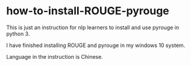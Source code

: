 # how-to-install-ROUGE-pyrouge

This is just an instruction for nlp learners to install and use pyrouge in python 3. 

I have finished installing ROUGE and pyrouge in my windows 10 system.

Language in the instruction is Chinese.

